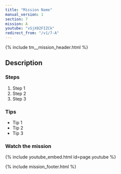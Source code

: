 ```yaml
---
title: "Mission Name"
manual_version: 1
section: 7
mission: A
youtube: "vSjX02FIZCk"
redirect_from: "/v1/7-A"
---
```


{% include tm__mission_header.html %}

## Description

### Steps

1. Step 1
2. Step 2
3. Step 3

### Tips

* Tip 1
* Tip 2
* Tip 3

### Watch the mission

{% include youtube_embed.html id=page.youtube %}

{% include mission_footer.html %}